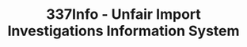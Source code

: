 ---
layout: default
bigquery: https://console.cloud.google.com/bigquery?p=patents-public-data&d=usitc_investigations&page=dataset&project=sheets-management-319211
citation: US International Trade Commission 337Info Unfair Import Investigations Information
  System
contributors: US International Trade Comission
cost: None
description: US International Trade Commission 337Info Unfair Import Investigations
  Information System contains data on investigations done under Section 337. Section
  337 declares the infringement of certain statutory intellectual property rights
  and other forms of unfair competition in import trade to be unlawful practices.
  Most Section 337 investigations involve allegations of patent or registered trademark
  infringement.
documentation: FAQ and tutorial available on the site
last_edit: Mon, 04 Apr 2022 19:10:40 GMT
location: https://pubapps2.usitc.gov/337external/
maintained_by: US International Trade Comission
schema_fields: '[''scheduledStartDateEvidHear'', ''finalIdOnViolationIssue'', ''patentNumber'',
  ''investigationTermDate'', ''dateOfPublicationFrNotice'', ''complainant'', ''reportingRequirements'',
  ''endDateMarkmanHearing'', ''teoProceedingInvolved'', ''id'', ''currentActiveALJ'',
  ''copyrightNumbers'', ''gcAttorney'', ''respondent'', ''finalDetNoViolation'', ''teoReliefGranted'',
  ''title'', ''dateComplaintFiled'', ''trademarkNumbers'', ''finalIdOnViolationDue'',
  ''scheduledEndDateEvidHear'', ''cafcAppeals'', ''actualEndDateEvidHear'', ''teoIdIssueDate'',
  ''docketNo'', ''publication_number'', ''lastUpdated'', ''ouiiParticipation'', ''currentStatus'',
  ''teoIdDueDate'', ''actualStartDateEvidHear'', ''htsNumbers'', ''aljAssigned'',
  ''targetDate'', ''invUnfairAct'', ''dateCreated'', ''startDateMarkmanHearing'',
  ''investigationType'', ''internalRemand'', ''ouiiAttorney'', ''issueDateOtherNonFinal'',
  ''finalDetViolation'', ''patentNumbers'', ''investigationNo'', ''markmanHearing'']'
shortname: unfair_import_investigations
tags:
- import
- legal
- trade
timeframe: 2008-2021 (prior to 2008 downloadable as a JSON file)
title: 337Info - Unfair Import Investigations Information System
uuid: 2721f5ec-e599-4890-9265-9706719fc71e
---